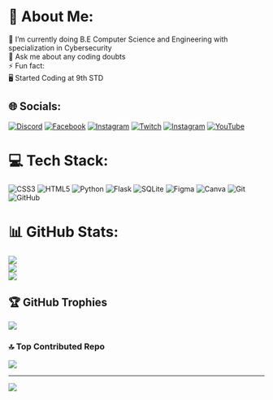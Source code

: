 # 💫 About Me:
🌱 I’m currently doing B.E Computer Science and Engineering with specialization in Cybersecurity<br>💬 Ask me about any coding doubts<br>⚡ Fun fact:<br>    🖥️ Started Coding at 9th STD


## 🌐 Socials:
[![Discord](https://img.shields.io/badge/Discord-%237289DA.svg?logo=discord&logoColor=white)](https://discord.com/invite/Tf2HtqETRf) [![Facebook](https://img.shields.io/badge/Facebook-%231877F2.svg?logo=Facebook&logoColor=white)](https://www.facebook.com/profile.php?id=61560930050661&mibextid=ZbWKwL) [![Instagram](https://img.shields.io/badge/Instagram-%23E4405F.svg?logo=Instagram&logoColor=white)](https://instagram.com/codingsaran7) [![Twitch](https://img.shields.io/badge/Twitch-%239146FF.svg?logo=Twitch&logoColor=white)](https://twitch.tv/unboxingrival) [![Instagram](https://img.shields.io/badge/Instagram-%23E4405F.svg?logo=Instagram&logoColor=white)](https://instagram.com/saran.k.07) [![YouTube](https://img.shields.io/badge/YouTube-%23FF0000.svg?logo=YouTube&logoColor=white)](https://youtube.com/@saran-drngpit) 

# 💻 Tech Stack:
![CSS3](https://img.shields.io/badge/css3-%231572B6.svg?style=for-the-badge&logo=css3&logoColor=white) ![HTML5](https://img.shields.io/badge/html5-%23E34F26.svg?style=for-the-badge&logo=html5&logoColor=white) ![Python](https://img.shields.io/badge/python-3670A0?style=for-the-badge&logo=python&logoColor=ffdd54) ![Flask](https://img.shields.io/badge/flask-%23000.svg?style=for-the-badge&logo=flask&logoColor=white) ![SQLite](https://img.shields.io/badge/sqlite-%2307405e.svg?style=for-the-badge&logo=sqlite&logoColor=white) ![Figma](https://img.shields.io/badge/figma-%23F24E1E.svg?style=for-the-badge&logo=figma&logoColor=white) ![Canva](https://img.shields.io/badge/Canva-%2300C4CC.svg?style=for-the-badge&logo=Canva&logoColor=white) ![Git](https://img.shields.io/badge/git-%23F05033.svg?style=for-the-badge&logo=git&logoColor=white) ![GitHub](https://img.shields.io/badge/github-%23121011.svg?style=for-the-badge&logo=github&logoColor=white)
# 📊 GitHub Stats:
![](https://github-readme-stats.vercel.app/api?username=saran-k-07&theme=dark&hide_border=false&include_all_commits=false&count_private=true)<br/>
![](https://github-readme-streak-stats.herokuapp.com/?user=saran-k-07&theme=dark&hide_border=false)<br/>
![](https://github-readme-stats.vercel.app/api/top-langs/?username=saran-k-07&theme=dark&hide_border=false&include_all_commits=false&count_private=true&layout=compact)

## 🏆 GitHub Trophies
![](https://github-profile-trophy.vercel.app/?username=saran-k-07&theme=radical&no-frame=false&no-bg=true&margin-w=4)

### 🔝 Top Contributed Repo
![](https://github-contributor-stats.vercel.app/api?username=saran-k-07&limit=5&theme=dark&combine_all_yearly_contributions=true)

---
[![](https://visitcount.itsvg.in/api?id=saran-k-07&icon=0&color=0)](https://visitcount.itsvg.in)

<!-- Proudly created with GPRM ( https://gprm.itsvg.in ) -->
